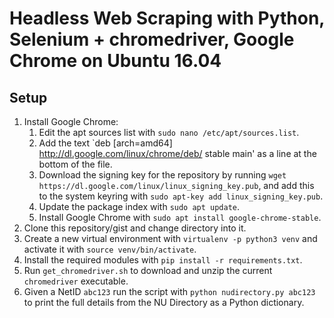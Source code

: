 # Headless Web Scraping with Python, Selenium + chromedriver, Google Chrome on Ubuntu 16.04

## Setup

1. Install Google Chrome:
   1. Edit the apt sources list with `sudo nano /etc/apt/sources.list`.
   1. Add the text `deb [arch=amd64] http://dl.google.com/linux/chrome/deb/ stable main' as a line at the bottom of the file.
   1. Download the signing key for the repository by running `wget https://dl.google.com/linux/linux_signing_key.pub`, and add this to the system keyring with `sudo apt-key add linux_signing_key.pub`.
   1. Update the package index with `sudo apt update`.
   1. Install Google Chrome with `sudo apt install google-chrome-stable`.
1. Clone this repository/gist and change directory into it.
1. Create a new virtual environment with `virtualenv -p python3 venv` and activate it with `source venv/bin/activate`.
1. Install the required modules with `pip install -r requirements.txt`.
1. Run `get_chromedriver.sh` to download and unzip the current `chromedriver` executable.
1. Given a NetID `abc123` run the script with `python nudirectory.py abc123` to print the full details from the NU Directory as a Python dictionary.
